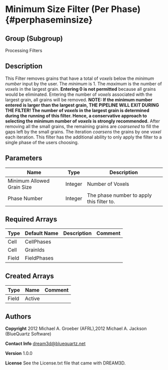 Minimum Size Filter (Per Phase) {#perphaseminsize}
======

## Group (Subgroup) ##
Processing Filters

## Description ##
This Filter removes grains that have a total of _voxels_ below the _minimum number_ input by the user. The _minimum_ is 1. The _maximum_ is the number of _voxels_ in the largest grain. __Entering 0 is not permitted__ because all grains would be eliminated. Entering the number of _voxels_ associated with the largest grain, all grains will be removed. 
__NOTE: If the minimum number entered is larger than the largest grain,
THE PIPELINE WILL EXIT DURING THE FILTER!
The number of _voxels_ in the largest grain is determined during the running of this filter. Hence, a conservative
approach to selecting the minimum number of _voxels_ is strongly recommended.__
After removing all the small grains, the remaining grains are _coarsened_ to fill the gaps left by the small grains.
The iteration _coarsens_ the grains by one _voxel_ each iteration. This filter has the additional ability to
only apply the filter to a single phase of the users choosing.


## Parameters ##

| Name | Type | Description |
|------|------| ------- |
| Minimum Allowed Grain Size | Integer | Number of Voxels |
| Phase Number | Integer | The phase number to apply this filter to. |

## Required Arrays ##

| Type | Default Name | Description | Comment |
|------|--------------|-------------|---------|
| Cell | CellPhases |  | |
| Cell | GrainIds |  | |
| Field | FieldPhases |  |  |

## Created Arrays ##

| Type | Name | Comment |
|------|------|---------|
| Field | Active |      |

## Authors ##

**Copyright** 2012 Michael A. Groeber (AFRL),2012 Michael A. Jackson (BlueQuartz Software)

**Contact Info** dream3d@bluequartz.net

**Version** 1.0.0

**License**  See the License.txt file that came with DREAM3D.



